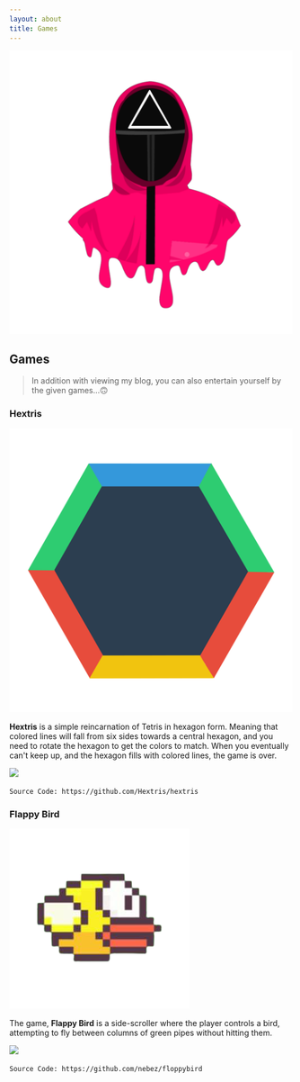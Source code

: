 ```yaml
---
layout: about
title: Games
---
```

![games](/images/41CDE775-4D85-46B1-8583-06097AC8E5CC.png "games")
## Games
> In addition with viewing my blog, you can also entertain yourself by the given games...🙃

### Hextris

![hextris](/images/F5AACA6E-0F3B-4260-9AA6-5FED43A3B20F.png "hextris")

**Hextris** is a simple reincarnation of Tetris in hexagon form. Meaning that colored lines will fall from six sides towards a central hexagon, and you need to rotate the hexagon to get the colors to match. When you eventually can't keep up, and the hexagon fills with colored lines, the game is over. 

[<img src="https://i.ibb.co/wM4wKLV/PNG-image.png" width="500"/>](https://deviser.ga/hextris)

```hextris!
Source Code: https://github.com/Hextris/hextris
```

### Flappy Bird

![flappybird](/images/FAE66DDF-0A11-4CFE-BBDF-24E9A6A3CA92.png "flappybird")

The game, **Flappy Bird** is a side-scroller where the player controls a bird, attempting to fly between columns of green pipes without hitting them. 

[<img src="https://i.ibb.co/89wWsky/66430-D13-D20-C-4-AC6-841-A-EA27-E7-CA563-D.png" width="500"/>](https://deviser.ga/flappybird)

```flappy-bird!
Source Code: https://github.com/nebez/floppybird
```
